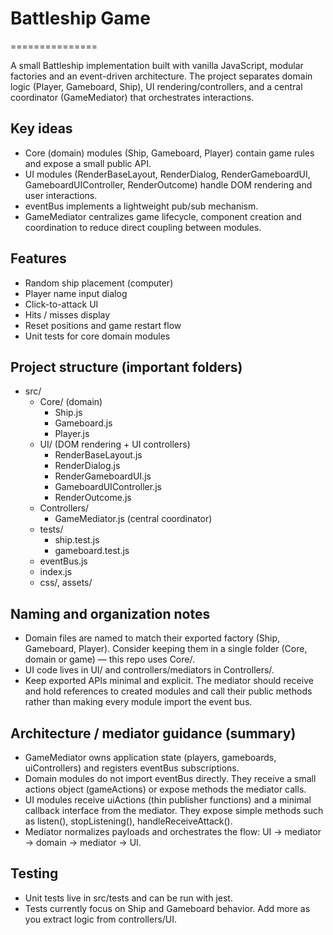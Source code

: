 # Battleship Game
===============

A small Battleship implementation built with vanilla JavaScript, modular factories and an event-driven architecture. The project separates domain logic (Player, Gameboard, Ship), UI rendering/controllers, and a central coordinator (GameMediator) that orchestrates interactions.

## Key ideas
- Core (domain) modules (Ship, Gameboard, Player) contain game rules and expose a small public API.
- UI modules (RenderBaseLayout, RenderDialog, RenderGameboardUI, GameboardUIController, RenderOutcome) handle DOM rendering and user interactions.
- eventBus implements a lightweight pub/sub mechanism.
- GameMediator centralizes game lifecycle, component creation and coordination to reduce direct coupling between modules.

## Features
- Random ship placement (computer)
- Player name input dialog
- Click-to-attack UI
- Hits / misses display
- Reset positions and game restart flow
- Unit tests for core domain modules

## Project structure (important folders)
- src/
  - Core/ (domain)
    - Ship.js
    - Gameboard.js
    - Player.js
  - UI/ (DOM rendering + UI controllers)
    - RenderBaseLayout.js
    - RenderDialog.js
    - RenderGameboardUI.js
    - GameboardUIController.js
    - RenderOutcome.js
  - Controllers/
    - GameMediator.js (central coordinator)
  - tests/
    - ship.test.js
    - gameboard.test.js
  - eventBus.js
  - index.js
  - css/, assets/

## Naming and organization notes
- Domain files are named to match their exported factory (Ship, Gameboard, Player). Consider keeping them in a single folder (Core, domain or game) — this repo uses Core/.
- UI code lives in UI/ and controllers/mediators in Controllers/.
- Keep exported APIs minimal and explicit. The mediator should receive and hold references to created modules and call their public methods rather than making every module import the event bus.

## Architecture / mediator guidance (summary)
- GameMediator owns application state (players, gameboards, uiControllers) and registers eventBus subscriptions.
- Domain modules do not import eventBus directly. They receive a small actions object (gameActions) or expose methods the mediator calls.
- UI modules receive uiActions (thin publisher functions) and a minimal callback interface from the mediator. They expose simple methods such as listen(), stopListening(), handleReceiveAttack().
- Mediator normalizes payloads and orchestrates the flow: UI → mediator → domain → mediator → UI.

## Testing
- Unit tests live in src/tests and can be run with jest.
- Tests currently focus on Ship and Gameboard behavior. Add more as you extract logic from controllers/UI.
